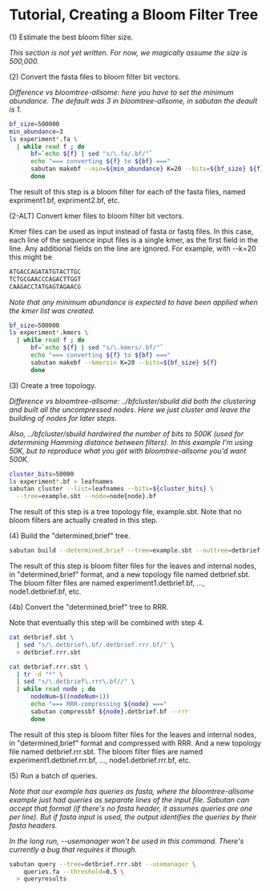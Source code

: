 # Tutorial, Creating a Bloom Filter Tree

(1) Estimate the best bloom filter size.

_This section is not yet written.  For now, we magically assume the size is
500,000._

(2) Convert the fasta files to bloom filter bit vectors.

_Difference vs bloomtree-allsome: here you have to set the minimum abundance.
The default was 3 in bloomtree-allsome, in sabutan the deault is 1._

```bash  
bf_size=500000
min_abundance=3
ls experiment*.fa \
  | while read f ; do
      bf=`echo ${f} | sed "s/\.fa/.bf/"`
      echo "=== converting ${f} to ${bf} ==="
      sabutan makebf --min=${min_abundance} K=20 --bits=${bf_size} ${f}
      done
```

The result of this step is a bloom filter for each of the fasta files, named
expriment1.bf, expriment2.bf, etc.

(2-ALT) Convert kmer files to bloom filter bit vectors.

Kmer files can be used as input instead of fasta or fastq files.  In this case,
each line of the sequence input files is a single kmer, as the first field in
the line. Any additional fields on the line are ignored.  For example, with
--k=20 this might be
```bash  
ATGACCAGATATGTACTTGC
TCTGCGAACCCAGACTTGGT
CAAGACCTATGAGTAGAACG
```

_Note that any minimum abundance is expected to have been applied when the kmer
list was created._

```bash  
bf_size=500000
ls experiment*.kmers \
  | while read f ; do
      bf=`echo ${f} | sed "s/\.kmers/.bf/"`
      echo "=== converting ${f} to ${bf} ==="
      sabutan makebf --kmersin K=20 --bits=${bf_size} ${f}
      done
```

(3) Create a tree topology.

_Difference vs bloomtree-allsome: ../bfcluster/sbuild did both the clustering
*and* built all the uncompressed nodes.  Here we just cluster and leave the
building of nodes for later steps._

_Also, ../bfcluster/sbuild hardwired the number of bits to 500K (used for
determining Hamming distance between filters).  In this example I'm using 50K,
but to reproduce what you got with bloomtree-allsome you'd want 500K._


```bash  
cluster_bits=50000
ls experiment*.bf > leafnames
sabutan cluster --list=leafnames --bits=${cluster_bits} \
  --tree=example.sbt --node=node{node}.bf
```

The result of this step is a tree topology file, example.sbt.  Note that no
bloom filters are actually created in this step.

(4) Build the "determined,brief" tree.

```bash  
sabutan build --determined,brief --tree=example.sbt --outtree=detbrief.sbt
```

The result of this step is bloom filter files for the leaves and internal nodes,
in "determined,brief" format, and a new topology file named detbrief.sbt.  The
bloom filter files are named experiment1.detbrief.bf, ..., node1.detbrief.bf,
etc.

(4b) Convert the "determined,brief" tree to RRR.

Note that eventually this step will be combined with step 4.

```bash  
cat detbrief.sbt \
  | sed "s/\.detbrief\.bf/.detbrief.rrr.bf/" \
  > detbrief.rrr.sbt

cat detbrief.rrr.sbt \
  | tr -d "*" \
  | sed "s/\.detbrief\.rrr\.bf//" \
  | while read node ; do
      nodeNum=$((nodeNum+1))
      echo "=== RRR-compressing ${node} ==="
      sabutan compressbf ${node}.detbrief.bf --rrr
      done
```

The result of this step is bloom filter files for the leaves and internal nodes,
in "determined,brief" format and compressed with RRR.  And a new topology file
named detbrief.rrr.sbt.  The bloom filter files are named experiment1.detbrief.rrr.bf,
..., node1.detbrief.rrr.bf,
etc.

(5) Run a batch of queries.

_Note that our example has queries as fasta, where the bloomtree-allsome example
just had queries as separate lines of the input file.  Sabutan can accept that
format (if there's no fasta header, it assumes queries are one per line).  But
if fasta input is used, the output identifies the queries by their fasta
headers._

_In the long run, --usemanager won't be used in this command.  There's currently
a bug that requires it though._

```bash  
sabutan query --tree=detbrief.rrr.sbt --usemanager \
    queries.fa --threshold=0.5 \
  > queryresults
```

